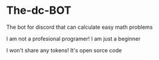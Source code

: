 # The-dc-BOT
The bot for discord that can calculate easy math problems

I am not a profesional programer!
I am just a beginner

I won't share any tokens!
It's open sorce code
